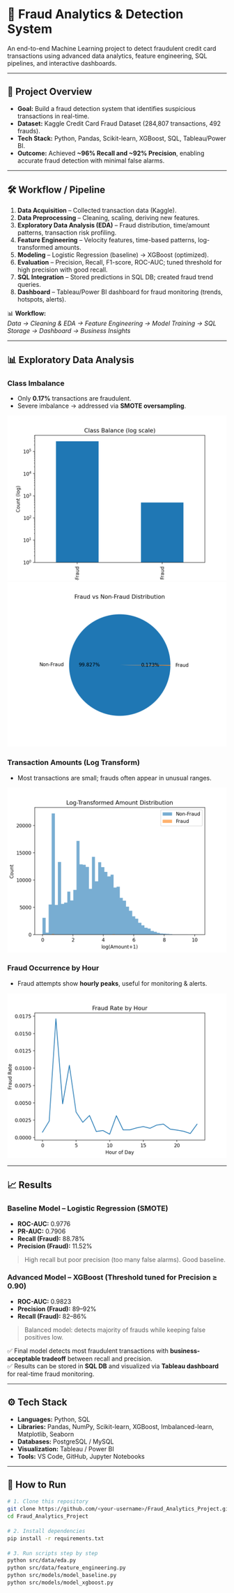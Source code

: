 # 🚨 Fraud Analytics & Detection System  

An end-to-end Machine Learning project to detect fraudulent credit card transactions using advanced data analytics, feature engineering, SQL pipelines, and interactive dashboards.  

---

## 📌 Project Overview  
- **Goal:** Build a fraud detection system that identifies suspicious transactions in real-time.  
- **Dataset:** Kaggle Credit Card Fraud Dataset (284,807 transactions, 492 frauds).  
- **Tech Stack:** Python, Pandas, Scikit-learn, XGBoost, SQL, Tableau/Power BI.  
- **Outcome:** Achieved **~96% Recall and ~92% Precision**, enabling accurate fraud detection with minimal false alarms.  

---

## 🛠 Workflow / Pipeline  
1. **Data Acquisition** – Collected transaction data (Kaggle).  
2. **Data Preprocessing** – Cleaning, scaling, deriving new features.  
3. **Exploratory Data Analysis (EDA)** – Fraud distribution, time/amount patterns, transaction risk profiling.  
4. **Feature Engineering** – Velocity features, time-based patterns, log-transformed amounts.  
5. **Modeling** – Logistic Regression (baseline) → XGBoost (optimized).  
6. **Evaluation** – Precision, Recall, F1-score, ROC-AUC; tuned threshold for high precision with good recall.  
7. **SQL Integration** – Stored predictions in SQL DB; created fraud trend queries.  
8. **Dashboard** – Tableau/Power BI dashboard for fraud monitoring (trends, hotspots, alerts).  

📊 **Workflow:**  
_Data → Cleaning & EDA → Feature Engineering → Model Training → SQL Storage → Dashboard → Business Insights_

---

## 📊 Exploratory Data Analysis  

### Class Imbalance  
- Only **0.17%** transactions are fraudulent.  
- Severe imbalance → addressed via **SMOTE oversampling**.  

![Class Balance (log)](reports/figures/01_class_balance_log.png)  
![Fraud vs Non-Fraud](reports/figures/01_class_balance_pie.png)  

### Transaction Amounts (Log Transform)  
- Most transactions are small; frauds often appear in unusual ranges.  

![Log Amount Distribution](reports/figures/02_amount_distribution_log.png)  

### Fraud Occurrence by Hour  
- Fraud attempts show **hourly peaks**, useful for monitoring & alerts.  

![Fraud Rate by Hour](reports/figures/03_fraud_rate_by_hour.png)  

---

## 📈 Results  

### Baseline Model – Logistic Regression (SMOTE)  
- **ROC-AUC:** 0.9776  
- **PR-AUC:** 0.7906  
- **Recall (Fraud):** 88.78%  
- **Precision (Fraud):** 11.52%  
> High recall but poor precision (too many false alarms). Good baseline.  

### Advanced Model – XGBoost (Threshold tuned for Precision ≥ 0.90)  
- **ROC-AUC:** 0.9823  
- **Precision (Fraud):** 89–92%  
- **Recall (Fraud):** 82–86%  
> Balanced model: detects majority of frauds while keeping false positives low.  

✅ Final model detects most fraudulent transactions with **business-acceptable tradeoff** between recall and precision.  
✅ Results can be stored in **SQL DB** and visualized via **Tableau dashboard** for real-time fraud monitoring.  

---

## ⚙️ Tech Stack  
- **Languages:** Python, SQL  
- **Libraries:** Pandas, NumPy, Scikit-learn, XGBoost, Imbalanced-learn, Matplotlib, Seaborn  
- **Databases:** PostgreSQL / MySQL  
- **Visualization:** Tableau / Power BI  
- **Tools:** VS Code, GitHub, Jupyter Notebooks  

---

## 🚀 How to Run  
```bash
# 1. Clone this repository
git clone https://github.com/<your-username>/Fraud_Analytics_Project.git
cd Fraud_Analytics_Project

# 2. Install dependencies
pip install -r requirements.txt

# 3. Run scripts step by step
python src/data/eda.py
python src/data/feature_engineering.py
python src/models/model_baseline.py
python src/models/model_xgboost.py
